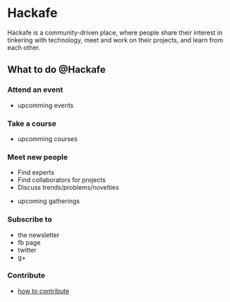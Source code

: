 # Hackafe
Hackafe is a community-driven place, where people share their interest in <desc title="attempt to repair or improve something in a casual or desultory way, often to no useful effect">tinkering</desc> with technology, meet and work on their projects, and learn from each other.

## What to do @Hackafe

### Attend an event
- upcomming events

### Take a course
- upcomming courses

### Meet new people
* Find experts
* Find collaborators for projects
* Discuss trends/problems/novelties

- upcoming gatherings

### Subscribe to
* the newsletter
* fb page
* twitter
* g+

### Contribute
* [how to contribute](CONTRIBUTING.md)
